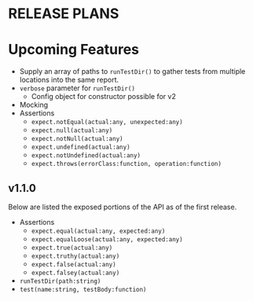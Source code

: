 # RELEASE PLANS

# Upcoming Features
- Supply an array of paths to `runTestDir()` to gather tests from multiple locations into the same report.
- `verbose` parameter for `runTestDir()`
  - Config object for constructor possible for v2
- Mocking
- Assertions
  - `expect.notEqual(actual:any, unexpected:any)`
  - `expect.null(actual:any)`
  - `expect.notNull(actual:any)`
  - `expect.undefined(actual:any)`
  - `expect.notUndefined(actual:any)`
  - `expect.throws(errorClass:function, operation:function)`

## v1.1.0
Below are listed the exposed portions of the API as of the first release.

- Assertions
  - `expect.equal(actual:any, expected:any)`
  - `expect.equalLoose(actual:any, expected:any)`
  - `expect.true(actual:any)`
  - `expect.truthy(actual:any)`
  - `expect.false(actual:any)`
  - `expect.falsey(actual:any)`
- `runTestDir(path:string)`
- `test(name:string, testBody:function)`